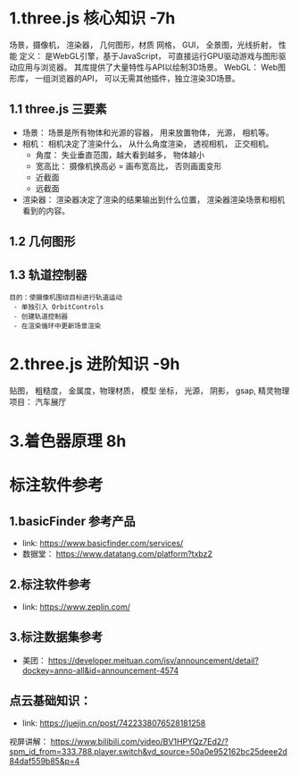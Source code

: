 # 1.three.js 核心知识 -7h
  场景，摄像机， 渲染器， 几何图形，材质
  网格， GUI， 全景图，光线折射， 性能
  定义： 是WebGL引擎，基于JavaScript， 可直接运行GPU驱动游戏与图形驱动应用与浏览器。 其库提供了大量特性与API以绘制3D场景。
  WebGL： Web图形库， 一组浏览器的API， 可以无需其他插件，独立渲染3D场景。
  ## 1.1 three.js 三要素
  - 场景： 场景是所有物体和光源的容器， 用来放置物体， 光源， 相机等。
  - 相机： 相机决定了渲染什么， 从什么角度渲染， 透视相机， 正交相机。
    - 角度： 失业垂直范围，越大看到越多， 物体越小
    - 宽高比： 摄像机换高必 = 画布宽高比， 否则画面变形
    - 近截面
    - 远截面
  - 渲染器： 渲染器决定了渲染的结果输出到什么位置， 渲染器渲染场景和相机看到的内容。
  ## 1.2 几何图形
  ## 1.3 轨道控制器
    目的：使摄像机围绕目标进行轨道运动
     - 单独引入 OrbitControls 
     - 创建轨道控制器
     - 在渲染循环中更新场景渲染
# 2.three.js 进阶知识 -9h
  贴图， 粗糙度， 金属度，物理材质， 模型
  坐标， 光源， 阴影， gsap, 精灵物理
  项目： 汽车展厅
# 3.着色器原理 8h


# 标注软件参考
## 1.basicFinder 参考产品
  - link: https://www.basicfinder.com/services/
  - 数据堂： https://www.datatang.com/platform?txbz2

## 2.标注软件参考
  - link: https://www.zeplin.com/

## 3.标注数据集参考
  - 美团： https://developer.meituan.com/isv/announcement/detail?dockey=anno-all&id=announcement-4574 

## 点云基础知识：
  - link: https://juejin.cn/post/7422338076528181258 

  视屏讲解： https://www.bilibili.com/video/BV1HPYQz7Ed2/?spm_id_from=333.788.player.switch&vd_source=50a0e952162bc25deee2d84daf559b85&p=4